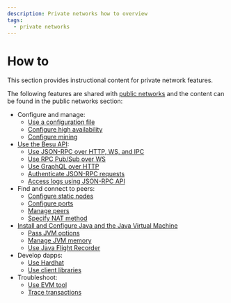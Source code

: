 ```yaml
---
description: Private networks how to overview
tags:
  - private networks
---
```


# How to

This section provides instructional content for private network features.

The following features are shared with [public networks](../../public-networks/index.md) and the content can be found in the public networks section:

- Configure and manage:
  - [Use a configuration file](../../public-networks/how-to/use-configuration-file/index.md)
  - [Configure high availability](../../public-networks/how-to/configure-ha/index.md)
  - [Configure mining](../../public-networks/how-to/use-pow/mining.md)
- [Use the Besu API](../../public-networks/how-to/use-besu-api/index.md):
  - [Use JSON-RPC over HTTP, WS, and IPC](../../public-networks/how-to/use-besu-api/json-rpc.md)
  - [Use RPC Pub/Sub over WS](../../public-networks/how-to/use-besu-api/rpc-pubsub.md)
  - [Use GraphQL over HTTP](../../public-networks/how-to/use-besu-api/graphql.md)
  - [Authenticate JSON-RPC requests](../../public-networks/how-to/use-besu-api/authenticate.md)
  - [Access logs using JSON-RPC API](../../public-networks/how-to/use-besu-api/access-logs.md)
- Find and connect to peers:
  - [Configure static nodes](../../public-networks/how-to/connect/static-nodes.md)
  - [Configure ports](../../public-networks/how-to/connect/configure-ports.md)
  - [Manage peers](../../public-networks/how-to/connect/manage-peers.md)
  - [Specify NAT method](../../public-networks/how-to/connect/specify-nat.md)
- [Install and Configure Java and the Java Virtual Machine](../../public-networks/how-to/configure-java/index.md)
  - [Pass JVM options](../../public-networks/how-to/configure-java/pass-jvm-options.md)
  - [Manage JVM memory](../../public-networks/how-to/configure-java/manage-memory.md)
  - [Use Java Flight Recorder](../../public-networks/how-to/configure-java/java-flight-recorder.md)
- Develop dapps:
  - [Use Hardhat](../../public-networks/how-to/develop/hardhat.md)
  - [Use client libraries](../../public-networks/how-to/develop/client-libraries.md)
- Troubleshoot:
  - [Use EVM tool](../../public-networks/how-to/troubleshoot/evm-tool.md)
  - [Trace transactions](../../public-networks/how-to/troubleshoot/trace-transactions.md)
